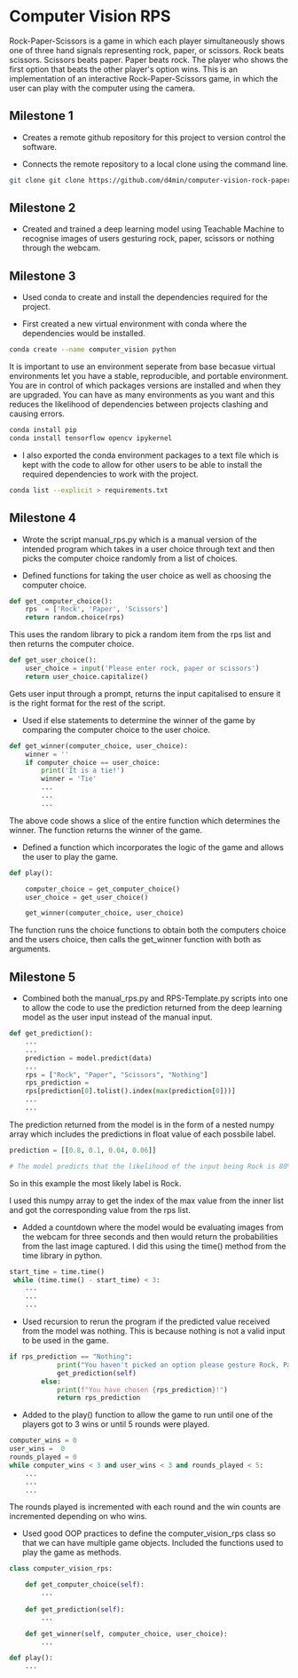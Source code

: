 # Computer Vision RPS

Rock-Paper-Scissors is a game in which each player simultaneously shows one of three hand signals representing rock, paper, or scissors. Rock beats scissors. Scissors beats paper. Paper beats rock. The player who shows the first option that beats the other player's option wins. This is an implementation of an interactive Rock-Paper-Scissors game, in which the user can play with the computer using the camera. 

## Milestone 1 

- Creates a remote github repository for this project to version control the software.

- Connects the remote repository to a local clone using the command line.

```bash
git clone git clone https://github.com/d4min/computer-vision-rock-paper-scissors.git
```

## Milestone 2

- Created and trained a deep learning model using Teachable Machine to recognise images of users gesturing rock, paper, scissors or nothing through the webcam. 

## Milestone 3

- Used conda to create and install the dependencies required for the project.

- First created a new virtual environment with conda where the dependencies would be installed. 

```bash
conda create --name computer_vision python
```
It is important to use an environment seperate from base becasue virtual environments let you have a stable, reproducible, and portable environment. You are in control of which packages versions are installed and when they are upgraded. You can have as many environments as you want and this reduces the likelihood of dependencies between projects clashing and causing errors. 

```bash
conda install pip
conda install tensorflow opencv ipykernel
```
- I also exported the conda environment packages to a text file which is kept with the code to allow for other users to be able to install the required dependencies to work with the project.

```bash
conda list --explicit > requirements.txt
```

## Milestone 4

- Wrote the script manual_rps.py which is a manual version of the intended program which takes in a user choice through text and then picks the computer choice randomly from a list of choices. 

- Defined functions for taking the user choice as well as choosing the computer choice. 

```python
def get_computer_choice():
    rps  = ['Rock', 'Paper', 'Scissors']
    return random.choice(rps)
```
This uses the random library to pick a random item from the rps list and then returns the computer choice. 

```python
def get_user_choice():
    user_choice = input('Please enter rock, paper or scissors')
    return user_choice.capitalize()
```
Gets user input through a prompt, returns the input capitalised to ensure it is the right format for the rest of the script. 

- Used if else statements to determine the winner of the game by comparing the computer choice to the user choice. 

```python
def get_winner(computer_choice, user_choice):
    winner = ''
    if computer_choice == user_choice:
        print('It is a tie!')
        winner = 'Tie'
        ...
        ...
        ...
```
The above code shows a slice of the entire function which determines the winner. The function returns the winner of the game. 

- Defined a function which incorporates the logic of the game and allows the user to play the game. 

```python
def play():

    computer_choice = get_computer_choice()
    user_choice = get_user_choice()

    get_winner(computer_choice, user_choice)
```
The function runs the choice functions to obtain both the computers choice and the users choice, then calls the get_winner function with both as arguments.

## Milestone 5

- Combined both the manual_rps.py and RPS-Template.py scripts into one to allow the code to use the prediction returned from the deep learning model as the user input instead of the manual input. 

```python
def get_prediction():
    ...
    ...
    prediction = model.predict(data)
    ...
    rps = ["Rock", "Paper", "Scissors", "Nothing"]
    rps_prediction = 
    rps[prediction[0].tolist().index(max(prediction[0]))]
    ...
    ...
```
The prediction returned from the model is in the form of a nested numpy array which includes the predictions in float value of each possbile label. 

```python
prediction = [[0.8, 0.1, 0.04, 0.06]]

# The model predicts that the likelihood of the input being Rock is 80%, Paper is 10%, Scissors is 4% and Nothing is 6%
```
So in this example the most likely label is Rock. 

I used this numpy array to get the index of the max value from the inner list and got the corresponding value from the rps list. 

- Added a countdown where the model would be evaluating images from the webcam for three seconds and then would return the probabilities from the last image captured. I did this using the time() method from the time library in python.

```python
start_time = time.time()
 while (time.time() - start_time) < 3:
    ...
    ...
    ...
```
- Used recursion to rerun the program if the predicted value received from the model was nothing. This is because nothing is not a valid input to be used in the game. 

```python
if rps_prediction == "Nothing":
            print("You haven't picked an option please gesture Rock, Paper or Scissors")
            get_prediction(self)
        else:
            print(f"You have chosen {rps_prediction}!")
            return rps_prediction
```
- Added to the play() function to allow the game to run until one of the players got to 3 wins or until 5 rounds were played. 

```python
computer_wins = 0
user_wins =  0
rounds_played = 0
while computer_wins < 3 and user_wins < 3 and rounds_played < 5:
    ...
    ...
    ...
```
The rounds played is incremented with each round and the win counts are incremented depending on who wins. 

- Used good OOP practices to define the computer_vision_rps class so that we can have multiple game objects. Included the functions used to play the game as methods.

```python
class computer_vision_rps:

    def get_computer_choice(self):
        ...
    
    def get_prediction(self):
        ...

    def get_winner(self, computer_choice, user_choice):
        ...

def play():
    ...
```





